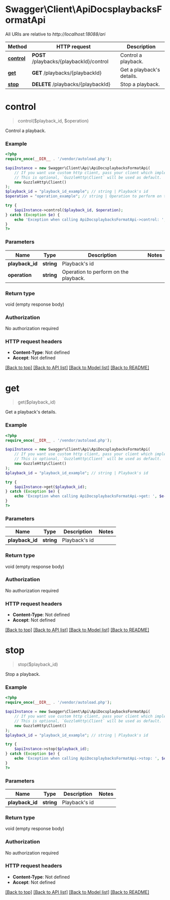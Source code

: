 # Swagger\Client\ApiDocsplaybacksFormatApi

All URIs are relative to *http://localhost:18088/ari*

Method | HTTP request | Description
------------- | ------------- | -------------
[**control**](ApiDocsplaybacksFormatApi.md#control) | **POST** /playbacks/{playbackId}/control | Control a playback.
[**get**](ApiDocsplaybacksFormatApi.md#get) | **GET** /playbacks/{playbackId} | Get a playback&#39;s details.
[**stop**](ApiDocsplaybacksFormatApi.md#stop) | **DELETE** /playbacks/{playbackId} | Stop a playback.


# **control**
> control($playback_id, $operation)

Control a playback.

### Example
```php
<?php
require_once(__DIR__ . '/vendor/autoload.php');

$apiInstance = new Swagger\Client\Api\ApiDocsplaybacksFormatApi(
    // If you want use custom http client, pass your client which implements `GuzzleHttp\ClientInterface`.
    // This is optional, `GuzzleHttp\Client` will be used as default.
    new GuzzleHttp\Client()
);
$playback_id = "playback_id_example"; // string | Playback's id
$operation = "operation_example"; // string | Operation to perform on the playback.

try {
    $apiInstance->control($playback_id, $operation);
} catch (Exception $e) {
    echo 'Exception when calling ApiDocsplaybacksFormatApi->control: ', $e->getMessage(), PHP_EOL;
}
?>
```

### Parameters

Name | Type | Description  | Notes
------------- | ------------- | ------------- | -------------
 **playback_id** | **string**| Playback&#39;s id |
 **operation** | **string**| Operation to perform on the playback. |

### Return type

void (empty response body)

### Authorization

No authorization required

### HTTP request headers

 - **Content-Type**: Not defined
 - **Accept**: Not defined

[[Back to top]](#) [[Back to API list]](../../README.md#documentation-for-api-endpoints) [[Back to Model list]](../../README.md#documentation-for-models) [[Back to README]](../../README.md)

# **get**
> get($playback_id)

Get a playback's details.

### Example
```php
<?php
require_once(__DIR__ . '/vendor/autoload.php');

$apiInstance = new Swagger\Client\Api\ApiDocsplaybacksFormatApi(
    // If you want use custom http client, pass your client which implements `GuzzleHttp\ClientInterface`.
    // This is optional, `GuzzleHttp\Client` will be used as default.
    new GuzzleHttp\Client()
);
$playback_id = "playback_id_example"; // string | Playback's id

try {
    $apiInstance->get($playback_id);
} catch (Exception $e) {
    echo 'Exception when calling ApiDocsplaybacksFormatApi->get: ', $e->getMessage(), PHP_EOL;
}
?>
```

### Parameters

Name | Type | Description  | Notes
------------- | ------------- | ------------- | -------------
 **playback_id** | **string**| Playback&#39;s id |

### Return type

void (empty response body)

### Authorization

No authorization required

### HTTP request headers

 - **Content-Type**: Not defined
 - **Accept**: Not defined

[[Back to top]](#) [[Back to API list]](../../README.md#documentation-for-api-endpoints) [[Back to Model list]](../../README.md#documentation-for-models) [[Back to README]](../../README.md)

# **stop**
> stop($playback_id)

Stop a playback.

### Example
```php
<?php
require_once(__DIR__ . '/vendor/autoload.php');

$apiInstance = new Swagger\Client\Api\ApiDocsplaybacksFormatApi(
    // If you want use custom http client, pass your client which implements `GuzzleHttp\ClientInterface`.
    // This is optional, `GuzzleHttp\Client` will be used as default.
    new GuzzleHttp\Client()
);
$playback_id = "playback_id_example"; // string | Playback's id

try {
    $apiInstance->stop($playback_id);
} catch (Exception $e) {
    echo 'Exception when calling ApiDocsplaybacksFormatApi->stop: ', $e->getMessage(), PHP_EOL;
}
?>
```

### Parameters

Name | Type | Description  | Notes
------------- | ------------- | ------------- | -------------
 **playback_id** | **string**| Playback&#39;s id |

### Return type

void (empty response body)

### Authorization

No authorization required

### HTTP request headers

 - **Content-Type**: Not defined
 - **Accept**: Not defined

[[Back to top]](#) [[Back to API list]](../../README.md#documentation-for-api-endpoints) [[Back to Model list]](../../README.md#documentation-for-models) [[Back to README]](../../README.md)

